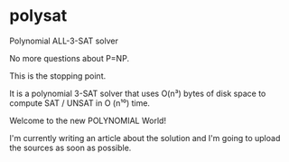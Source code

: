 # polysat
Polynomial ALL-3-SAT solver


No more questions about P=NP.

This is the stopping point.

It is a polynomial 3-SAT solver that uses O(n³) bytes of disk space to compute SAT / UNSAT in O (n¹⁰) time.

Welcome to the new POLYNOMIAL World!

I'm currently writing an article about the solution and I'm going to upload the sources as soon as possible.

